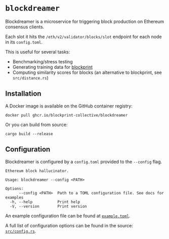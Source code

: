 `blockdreamer`
=============

Blockdreamer is a microservice for triggering block production on Ethereum consensus clients.

Each slot it hits the `/eth/v2/validator/blocks/slot` endpoint for each node in its `config.toml`.

This is useful for several tasks:

- Benchmarking/stress testing
- Generating training data for [blockprint](https://github.com/sigp/blockprint)
- Computing similarity scores for blocks (an alternative to blockprint, see `src/distance.rs`)

## Installation

A Docker image is available on the GitHub container registry:

```
docker pull ghcr.io/blockprint-collective/blockdreamer
```

Or you can build from source:

```
cargo build --release
```

## Configuration

Blockdreamer is configured by a `config.toml` provided to the `--config` flag.

```
Ethereum block hallucinator.

Usage: blockdreamer --config <PATH>

Options:
      --config <PATH>  Path to a TOML configuration file. See docs for examples
  -h, --help           Print help
  -V, --version        Print version
```

An example configuration file can be found at [`example.toml`](./example.toml).

A full list of configuration options can be found in the source: [`src/config.rs`](./src/config.rs).
